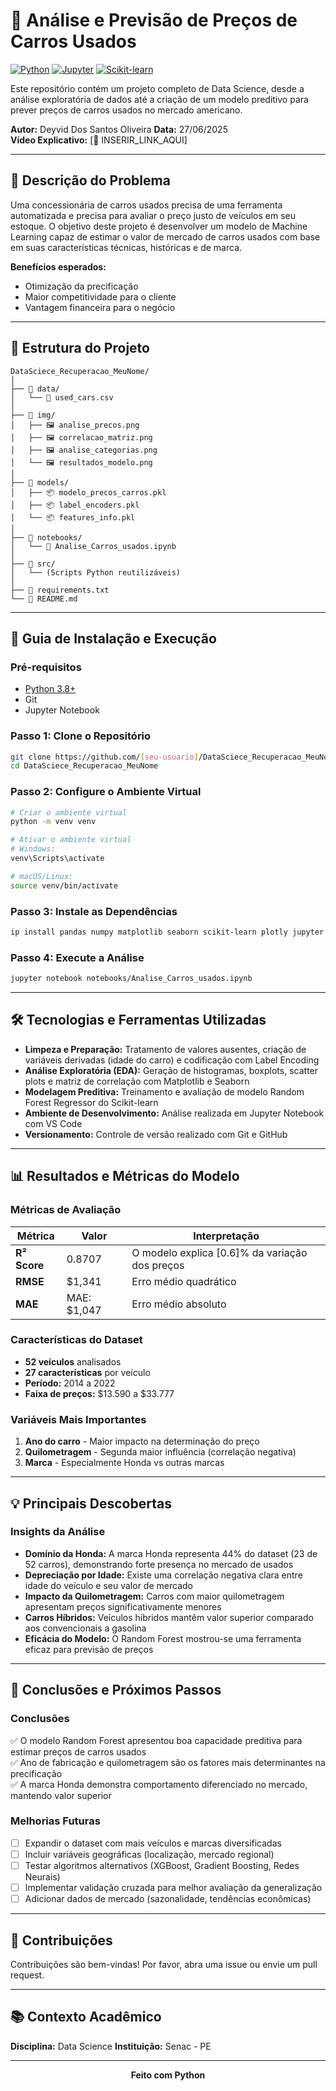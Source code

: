# 🚗 Análise e Previsão de Preços de Carros Usados

[![Python](https://img.shields.io/badge/Python-3.8+-blue.svg)](https://www.python.org/)
[![Jupyter](https://img.shields.io/badge/Jupyter-Notebook-orange.svg)](https://jupyter.org/)
[![Scikit-learn](https://img.shields.io/badge/Scikit--learn-Machine%20Learning-green.svg)](https://scikit-learn.org/)

Este repositório contém um projeto completo de Data Science, desde a análise exploratória de dados até a criação de um modelo preditivo para prever preços de carros usados no mercado americano.

**Autor:** Deyvid Dos Santos Oliveira
**Data:** 27/06/2025  
**Vídeo Explicativo:** [🔗 INSERIR_LINK_AQUI]

---

## 🎯 Descrição do Problema

Uma concessionária de carros usados precisa de uma ferramenta automatizada e precisa para avaliar o preço justo de veículos em seu estoque. O objetivo deste projeto é desenvolver um modelo de Machine Learning capaz de estimar o valor de mercado de carros usados com base em suas características técnicas, históricas e de marca.

**Benefícios esperados:**
- Otimização da precificação
- Maior competitividade para o cliente
- Vantagem financeira para o negócio

---

## 📁 Estrutura do Projeto

```
DataSciece_Recuperacao_MeuNome/
│
├── 📂 data/
│   └── 📄 used_cars.csv
│
├── 📂 img/
│   ├── 🖼️ analise_precos.png
│   ├── 🖼️ correlacao_matriz.png
│   ├── 🖼️ analise_categorias.png
│   └── 🖼️ resultados_modelo.png
│
├── 📂 models/
│   ├── 📦 modelo_precos_carros.pkl
│   ├── 📦 label_encoders.pkl
│   └── 📦 features_info.pkl
│
├── 📂 notebooks/
│   └── 📓 Analise_Carros_usados.ipynb
│
├── 📂 src/
│   └── (Scripts Python reutilizáveis)
│
├── 📜 requirements.txt
└── 📄 README.md
```

---

## 🚀 Guia de Instalação e Execução

### Pré-requisitos

- [Python 3.8+](https://www.python.org/)
- Git
- Jupyter Notebook

### Passo 1: Clone o Repositório

```bash
git clone https://github.com/[seu-usuario]/DataSciece_Recuperacao_MeuNome.git
cd DataSciece_Recuperacao_MeuNome
```

### Passo 2: Configure o Ambiente Virtual

```bash
# Criar o ambiente virtual
python -m venv venv

# Ativar o ambiente virtual
# Windows:
venv\Scripts\activate

# macOS/Linux:
source venv/bin/activate
```

### Passo 3: Instale as Dependências

```bash
ip install pandas numpy matplotlib seaborn scikit-learn plotly jupyter
```

### Passo 4: Execute a Análise

```bash
jupyter notebook notebooks/Analise_Carros_usados.ipynb
```

---

## 🛠️ Tecnologias e Ferramentas Utilizadas

- **Limpeza e Preparação:** Tratamento de valores ausentes, criação de variáveis derivadas (idade do carro) e codificação com Label Encoding
- **Análise Exploratória (EDA):** Geração de histogramas, boxplots, scatter plots e matriz de correlação com Matplotlib e Seaborn
- **Modelagem Preditiva:** Treinamento e avaliação de modelo Random Forest Regressor do Scikit-learn
- **Ambiente de Desenvolvimento:** Análise realizada em Jupyter Notebook com VS Code
- **Versionamento:** Controle de versão realizado com Git e GitHub

---

## 📊 Resultados e Métricas do Modelo

### Métricas de Avaliação

| Métrica | Valor | Interpretação |
|---------|-------|---------------|
| **R² Score** | 0.8707 | O modelo explica [0.6]% da variação dos preços |
| **RMSE** | $1,341| Erro médio quadrático |
| **MAE** | MAE: $1,047 | Erro médio absoluto |

### Características do Dataset

- **52 veículos** analisados
- **27 características** por veículo
- **Período:** 2014 a 2022
- **Faixa de preços:** $13.590 a $33.777

### Variáveis Mais Importantes

1. **Ano do carro** - Maior impacto na determinação do preço
2. **Quilometragem** - Segunda maior influência (correlação negativa)
3. **Marca** - Especialmente Honda vs outras marcas

---

## 💡 Principais Descobertas

### Insights da Análise

- **Domínio da Honda:** A marca Honda representa 44% do dataset (23 de 52 carros), demonstrando forte presença no mercado de usados
- **Depreciação por Idade:** Existe uma correlação negativa clara entre idade do veículo e seu valor de mercado
- **Impacto da Quilometragem:** Carros com maior quilometragem apresentam preços significativamente menores
- **Carros Híbridos:** Veículos híbridos mantêm valor superior comparado aos convencionais a gasolina
- **Eficácia do Modelo:** O Random Forest mostrou-se uma ferramenta eficaz para previsão de preços

---

## 🔄 Conclusões e Próximos Passos

### Conclusões

✅ O modelo Random Forest apresentou boa capacidade preditiva para estimar preços de carros usados  
✅ Ano de fabricação e quilometragem são os fatores mais determinantes na precificação  
✅ A marca Honda demonstra comportamento diferenciado no mercado, mantendo valor superior  

### Melhorias Futuras

- [ ] Expandir o dataset com mais veículos e marcas diversificadas
- [ ] Incluir variáveis geográficas (localização, mercado regional)
- [ ] Testar algoritmos alternativos (XGBoost, Gradient Boosting, Redes Neurais)
- [ ] Implementar validação cruzada para melhor avaliação da generalização
- [ ] Adicionar dados de mercado (sazonalidade, tendências econômicas)

---

## 🤝 Contribuições

Contribuições são bem-vindas! Por favor, abra uma issue ou envie um pull request.

---

## 📚 Contexto Acadêmico

**Disciplina:** Data Science 
**Instituição:** Senac - PE


---

<div align="center">
  <strong>Feito com Python</strong>
</div>

